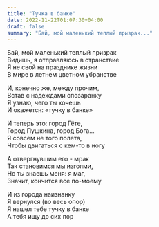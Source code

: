 ```yaml
---
title: "Тучка в банке"
date: 2022-11-22T01:07:30+04:00
draft: false
summary: "Бай, мой маленький теплый призрак..."
---
```


Бай, мой маленький теплый призрак  
Видишь, я отправляюсь в странствие  
Я не свой на празднике жизни  
В мире в летнем цветном убранстве  
  
И, конечно же, между прочим,  
Встав с надеждами спозаранку  
Я узнаю, чего ты хочешь  
И окажется: «тучку в банке»  
  
И теперь это: город Гёте,  
Город Пушкина, город Бога…  
Я совсем не того полета,  
Чтобы двигаться с кем-то в ногу  
  
А отвергнувшим его - мрак  
Так становимся мы изгоями,  
Но ты знаешь меня: я маг,  
Значит, кончится все по-моему
  
И из города наизнанку  
Я вернулся (во весь опор)  
Я нашел тебе тучку в банке  
А тебя ищу до сих пор 